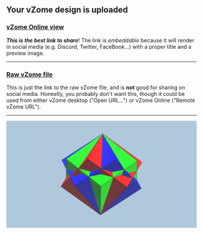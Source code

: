 ## Your vZome design is uploaded

### [vZome Online view][embed]

***This is the best link to share***!  The link is *embeddable* because it will render in social media (e.g. Discord, Twitter, FaceBook...) with a proper title and a preview image.

---

### [Raw vZome file][raw]

This is just the link to the raw vZome file, and is **not** good for
sharing on social media.
Honestly, you probably don't want this, though it could be used from either
vZome desktop ("Open URL...") or vZome Online ("Remote vZome URL").

---

![Image](<TripleCornerRotatedCubeInPolygon9.png>)


[embed]: <https://vzome.com/app/embed.py?url=https://raw.githubusercontent.com/david-hall/vzome-sharing/main/2021/07/04/22-37-59-TripleCornerRotatedCubeInPolygon9/TripleCornerRotatedCubeInPolygon9.vZome>
[raw]: <https://raw.githubusercontent.com/david-hall/vzome-sharing/main/2021/07/04/22-37-59-TripleCornerRotatedCubeInPolygon9/TripleCornerRotatedCubeInPolygon9.vZome>

